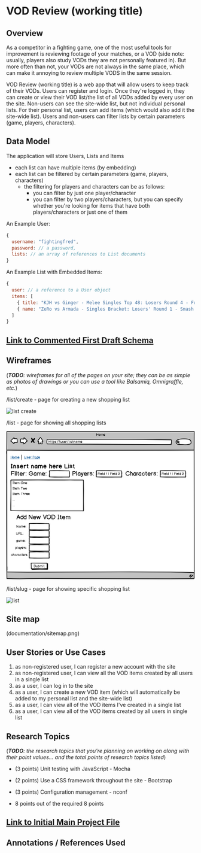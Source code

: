 # VOD Review (working title)

## Overview

As a competitor in a fighting game, one of the most useful tools for improvement is reviewing footage of your matches, or a VOD (side note: usually, players also study VODs they are not personally featured in). But more often than not, your VODs are not always in the same place, which can make it annoying to review multiple VODS in the same session.

VOD Review (working title) is a web app that will allow users to keep track of their VODs. Users can register and login. Once they're logged in, they can create or view their VOD list/the list of all VODs added by every user on the site. Non-users can see the site-wide list, but not individual personal lists. For their personal list, users can add items (which would also add it the site-wide list). Users and non-users can filter lists by certain parameters (game, players, characters).


## Data Model

The application will store Users, Lists and Items

* each list can have multiple items (by embedding)
* each list can be filtered by certain parameters (game, players, characters)
  * the filtering for players and characters can be as follows:
    * you can filter by just one player/character 
    * you can filter by two players/characters, but you can specify whether you're looking for items that have both players/characters or just one of them 


An Example User:

```javascript
{
  username: "fightingfred",
  password: // a password,
  lists: // an array of references to List documents
}
```

An Example List with Embedded Items:

```javascript
{
  user: // a reference to a User object
  items: [
    { title: "KJH vs Ginger - Melee Singles Top 48: Losers Round 4 - Full Bloom 5", url: "https://www.youtube.com/watch?v=sqejT7uo5eA", game: "Super Smash Bros. Melee", players: ["Ginger", "KJH"], chars: ["Falco", "Fox"]},
    { name: "ZeRo vs Armada - Singles Bracket: Losers' Round 1 - Smash Ultimate Summit | Wolf vs Inkling", url: "https://www.youtube.com/watch?v=qo2UUed_p24&t=1428s", game: "Super Smash Bros. Ultimate", players: ["ZeRo", "Armada"], chars: ["Wolf", "Inkling"]},
  ]
}
```


## [Link to Commented First Draft Schema](db.js) 

## Wireframes

(___TODO__: wireframes for all of the pages on your site; they can be as simple as photos of drawings or you can use a tool like Balsamiq, Omnigraffle, etc._)

/list/create - page for creating a new shopping list

![list create](documentation/list-create.png)

/list - page for showing all shopping lists

![list](documentation/list.png)

/list/slug - page for showing specific shopping list

![list](documentation/list-slug.png)

## Site map

(documentation/sitemap.png)

## User Stories or Use Cases

1. as non-registered user, I can register a new account with the site
2. as non-registered user, I can view all the VOD items created by all users in a single list
3. as a user, I can log in to the site
4. as a user, I can create a new VOD item (which will automatically be added to my personal list and the site-wide list)
5. as a user, I can view all of the VOD items I've created in a single list
6. as a user, I can view all of the VOD items created by all users in single list

## Research Topics

(___TODO__: the research topics that you're planning on working on along with their point values... and the total points of research topics listed_)

* (3 points) Unit testing with JavaScript - Mocha
* (2 points) Use a CSS framework throughout the site - Bootstrap
* (3 points) Configuration management - nconf

* 8 points out of the required 8 points


## [Link to Initial Main Project File](app.js) 

## Annotations / References Used
